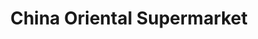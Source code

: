 ---
title: "China Oriental Supermarket"
url: /aldershot/china-oriental-supermarket/
shop: supermarket
---